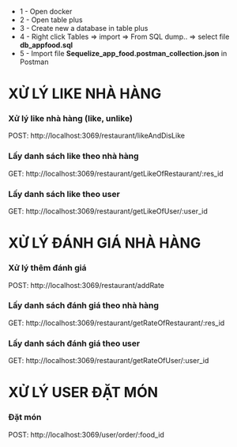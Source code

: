 -   1 - Open docker
-   2 - Open table plus
-   3 - Create new a database in table plus
-   4 - Right click Tables => import => From SQL dump.. => select file **db_appfood.sql**
-   5 - Import file **Sequelize_app_food.postman_collection.json** in Postman

# XỬ LÝ LIKE NHÀ HÀNG

### Xử lý like nhà hàng (like, unlike)

POST: http://localhost:3069/restaurant/likeAndDisLike

### Lấy danh sách like theo nhà hàng

GET: http://localhost:3069/restaurant/getLikeOfRestaurant/:res_id

### Lấy danh sách like theo user

GET: http://localhost:3069/restaurant/getLikeOfUser/:user_id

# XỬ LÝ ĐÁNH GIÁ NHÀ HÀNG

### Xử lý thêm đánh giá

POST: http://localhost:3069/restaurant/addRate

### Lấy danh sách đánh giá theo nhà hàng

GET: http://localhost:3069/restaurant/getRateOfRestaurant/:res_id

### Lấy danh sách đánh giá theo user

GET: http://localhost:3069/restaurant/getRateOfUser/:user_id

# XỬ LÝ USER ĐẶT MÓN

### Đặt món

POST: http://localhost:3069/user/order/:food_id
